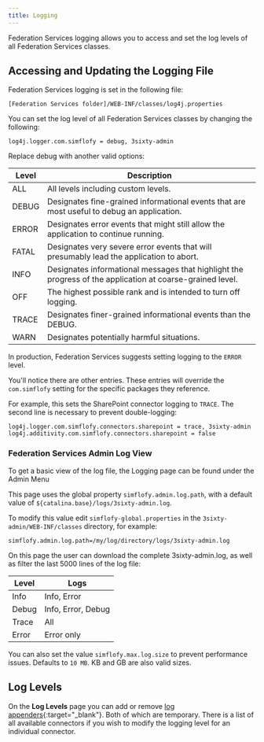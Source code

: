 ```yaml
---
title: Logging
---
```


Federation Services logging allows you to access and set the log levels of all Federation Services classes.

## Accessing and Updating the Logging File

Federation Services logging is set in the following file:

```text
[Federation Services folder]/WEB-INF/classes/log4j.properties
```

You can set the log level of all Federation Services classes by changing the following:

```text
log4j.logger.com.simflofy = debug, 3sixty-admin
```

Replace debug with another valid options:

| Level | Description |
| ----- | ----------- |
| ALL | All levels including custom levels. |
| DEBUG | Designates fine-grained informational events that are most useful to debug an application. |
| ERROR | Designates error events that might still allow the application to continue running. |
| FATAL | Designates very severe error events that will presumably lead the application to abort. |
| INFO | Designates informational messages that highlight the progress of the application at coarse-grained level. |
| OFF | The highest possible rank and is intended to turn off logging. |
| TRACE | Designates finer-grained informational events than the DEBUG. |
| WARN | Designates potentially harmful situations. |
  
In production, Federation Services suggests setting logging to the `ERROR` level.

You'll notice there are other entries. These entries will override the `com.simflofy` setting for the specific packages they reference.

For example, this sets the SharePoint connector logging to `TRACE`. The second line is necessary to prevent double-logging:

```text
log4j.logger.com.simflofy.connectors.sharepoint = trace, 3sixty-admin
log4j.additivity.com.simflofy.connectors.sharepoint = false
```

### Federation Services Admin Log View

To get a basic view of the log file, the Logging page can be found under the Admin Menu

This page uses the global property `simflofy.admin.log.path`, with a default value of `${catalina.base}/logs/3sixty-admin.log`.

To modify this value edit `simflofy-global.properties` in the `3sixty-admin/WEB-INF/classes` directory, for example:

```text
simflofy.admin.log.path=/my/log/directory/logs/3sixty-admin.log
```

On this page the user can download the complete 3sixty-admin.log, as well as filter the last 5000 lines of the log file:

| Level | Logs |
| ----- | ---- |
| Info | Info, Error |
| Debug | Info, Error, Debug |
| Trace | All |
| Error | Error only |
  
You can also set the value `simflofy.max.log.size` to prevent performance issues. Defaults to `10 MB`. KB and GB are also valid sizes.

## Log Levels

On the **Log Levels** page you can add or remove [log appenders](https://dzone.com/articles/log-appender-what-is-it-and-why-would-you-use-it){:target="_blank"}. Both of which are temporary. There is a list of all available connectors if you wish to modify the logging level for an individual connector.
